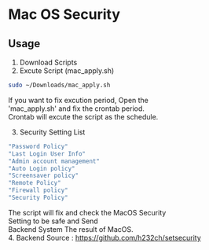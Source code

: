 # Mac OS Security

## Usage

1. Download Scripts
2. Excute Script (mac_apply.sh)
```bash
sudo ~/Downloads/mac_apply.sh
```
If you want to fix excution period, Open the <br>
'mac_apply.sh' and fix the crontab period. <br>
Crontab will excute the script as the schedule. <br>

3. Security Setting List
```bash
"Password Policy"
"Last Login User Info"
"Admin account management"
"Auto Login policy"
"Screensaver policy"
"Remote Policy"
"Firewall policy"
"Security Policy"
```

The script will fix and check the MacOS Security<br>
Setting to be safe and Send<br>
Backend System The result of MacOS.<br>
4. Backend Source : https://github.com/h232ch/setsecurity
